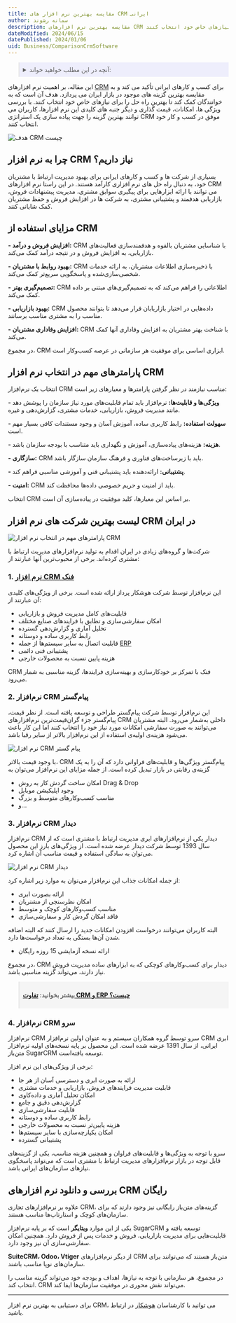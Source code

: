 ```yaml
---
title: مقایسه بهترین نرم افزار های CRM ایرانی
author: سمانه رشوند
description: مقایسه بهترین نرم افزارهای CRM از نظر امکانات، قیمت و... برای کسب و کارهای ایرانی با هدف آنکه به خوانندگان کمک کند تا بهترین راه حل را برای نیازهای خاص خود انتخاب کنند.
dateModified: 2024/06/15
datePublished: 2024/01/06
uid: Business/ComparisonCrmSoftware
---
```

<blockquote style="background-color:#eeeefc; padding:0.5rem">

<details>
  <summary>آنچه در این مطلب خواهید خواند:</summary>
  <ul>
    <li>چرا به نرم افزار CRM نیاز داریم؟</li>
    <li>مزایای استفاده از CRM</li>
    <li>پارامترهای مهم در انتخاب نرم افزار CRM</li>
    <li>لیست بهترین شرکت های نرم افزار CRM در ایران</li>
    <ul>
      <li>نرم افزار CRM فنک</li>
      <li>نرم افزار CRM پیام گستر</li>
      <li>نرم افزار CRM دیدار</li>
      <li>نرم افزار CRM سرو</li>
    </ul>
    <li>دانلود نرم افزار CRM رایگان</li>
  </ul>
</details>

</blockquote>

این مقاله، بر اهمیت نرم افزارهای <a href="https://www.hooshkar.com/Wiki/Business/WhatIsCrm" target="_blank">CRM</a> برای کسب و کارهای ایرانی تأکید می کند و به مقایسه بهترین گزینه های موجود در بازار ایران می پردازد. هدف آن است که به خوانندگان کمک کند تا بهترین راه حل را برای نیازهای خاص خود انتخاب کنند. با بررسی ویژگی ها، امکانات، قیمت گذاری و دیگر جنبه های کلیدی این نرم افزارها، کاربران می توانند بهترین گزینه را جهت پیاده سازی یک استراتژی CRM موفق در کسب و کار خود انتخاب کنند.

![هدف CRM چیست](./Images/ComparisonCrmSoftware-01.webp)

## چرا به نرم افزار CRM نیاز داریم؟

بسیاری از شرکت ها و کسب و کارهای ایرانی برای بهبود مدیریت ارتباط با مشتریان خود، به دنبال راه حل های نرم افزاری کارآمد هستند. در این راستا نرم افزارهای CRM می توانند با ارائه ابزارهایی برای پیگیری سوابق مشتری، مدیریت پیشنهادات فروش، بازاریابی هدفمند و پشتیبانی مشتری، به شرکت ها در افزایش فروش و حفظ مشتریان کمک شایانی کنند.

## مزایای استفاده از CRM

**- افزایش فروش و درآمد:** CRM با شناسایی مشتریان بالقوه و هدفمندسازی فعالیت‌های بازاریابی، به افزایش فروش و در نتیجه درآمد کمک می‌کند.

**- بهبود روابط با مشتریان:** CRM با ذخیره‌سازی اطلاعات مشتریان، به ارائه خدمات شخصی‌سازی‌شده و پاسخگویی سریع‌تر کمک می‌کند.

**- تصمیم‌گیری بهتر:** CRM اطلاعاتی را فراهم می‌کند که به تصمیم‌گیری‌های مبتنی بر داده کمک می‌کند.

**- بهبود بازاریابی:** CRM داده‌هایی در اختیار بازاریابان قرار می‌دهد تا بتوانند محصول مناسب را به مشتری مناسب برسانند. 

**- افزایش وفاداری مشتریان:** CRM با شناخت بهتر مشتریان به افزایش وفاداری آنها کمک می‌کند.

در مجموع، CRM ابزاری اساسی برای موفقیت هر سازمانی در عرصه کسب‌وکار است.


## پارامترهای مهم در انتخاب نرم افزار CRM

انتخاب یک نرم‌افزار CRM مناسب نیازمند در نظر گرفتن پارامترها و معیارهای زیر است:

**- ویژگی‌ها و قابلیت‌ها:** نرم‌افزار باید تمام قابلیت‌های مورد نیاز سازمان را پوشش دهد مانند مدیریت فروش، بازاریابی، خدمات مشتری، گزارش‌دهی و غیره.

**- سهولت استفاده:** رابط کاربری ساده، آموزش آسان و وجود مستندات کافی بسیار مهم است. 

**- هزینه:** هزینه‌های پیاده‌سازی، آموزش و نگهداری باید متناسب با بودجه سازمان باشد.

**- سازگاری:** CRM باید با زیرساخت‌های فناوری و فرهنگ سازمان سازگار باشد.

**- پشتیبانی:** ارائه‌دهنده باید پشتیبانی فنی و آموزشی مناسبی فراهم کند.

**- امنیت:** CRM باید از امنیت و حریم خصوصی داده‌ها محافظت کند.

انتخاب CRM بر اساس این معیارها، کلید موفقیت در پیاده‌سازی آن است.

## لیست بهترین شرکت های نرم افزار CRM در ایران

![پارامترهای مهم در انتخاب نرم افزار CRM](./Images/ComparisonCrmSoftware-02.webp)

شرکت‌ها و گروه‌های زیادی در ایران اقدام به تولید نرم‌افزارهای مدیریت ارتباط با مشتری کرده‌اند. برخی از محبوب‌ترین آنها عبارتند از:

### 1. <a href="https://www.hooshkar.com/Software/Fennec/Module/CRM" target="_blank">نرم افزار  CRM فنک</a>

این نرم‌افزار توسط شرکت هوشکار پرداز ارائه شده است. برخی از ویژگی‌های کلیدی آن عبارتند از:

-	قابلیت‌های کامل مدیریت فروش و بازاریابی
-	امکان سفارشی‌سازی و تطابق با فرایندهای صنایع مختلف
-	تحلیل آماری و گزارش‌دهی گسترده 
-	رابط کاربری ساده و دوستانه
-	قابلیت اتصال به سایر سیستم‌ها از جمله <a href="https://www.hooshkar.com/Software/Fennec" target="_blank">ERP</a>
-	پشتیبانی فنی دائمی
-	هزینه پایین نسبت به محصولات خارجی

CRM فنک با تمرکز بر خودکارسازی و بهینه‌سازی فرایندها، گزینه مناسبی به شمار می‌رود.

### 2. نرم‌افزار CRM پیام‌گستر
این نرم‌افزار توسط شرکت پیام‌گستر طراحی و توسعه یافته است. از نظر قیمت، پیام‌گستر جزء گران‌قیمت‌ترین نرم‌افزارهای CRM داخلی به‌شمار می‌رود. البته مشتریان می‌توانند به صورت سفارشی امکانات مورد نیاز خود را انتخاب کنند اما این کار باعث می‌شود هزینه‌ی اولیه‌ی استفاده از این نرم‌افزار بالاتر از سایر رقبا باشد.

![نرم افزار CRM پیام گستر](./Images/ComparisonCrmSoftware-03.webp)

با وجود قیمت بالاتر،  CRM پیام‌گستر ویژگی‌ها و قابلیت‌های فراوانی دارد که آن را به یک گزینه‌ی رقابتی در بازار تبدیل کرده است. از جمله مزایای این نرم‌افزار می‌توان به 

- امکان ساخت گردش کار به روش Drag & Drop
- وجود اپلیکیشن موبایل
- مناسب کسب‌وکارهای متوسط و بزرگ
- و...

### 3. نرم‌افزار CRM دیدار

نرم‌افزار CRM دیدار یکی از نرم‌افزارهای ابری مدیریت ارتباط با مشتری است که از سال 1393 توسط شرکت دیدار عرضه شده است. از ویژگی‌های بارز این محصول می‌توان به سادگی استفاده و قیمت مناسب آن اشاره کرد. 

![نرم افزار CRM دیدار](./Images/ComparisonCrmSoftware-04.webp)

از جمله امکانات جذاب این نرم‌افزار می‌توان به موارد زیر اشاره کرد:

- ارائه بصورت ابری
- امکان نظرسنجی از مشتریان
- مناسب کسب‌وکارهای کوچک و متوسط
- فاقد امکان گردش کار و سفارشی‌سازی

البته کاربران می‌توانند درخواست افزودن امکانات جدید را ارسال کنند که البته اضافه شدن آن‌ها بستگی به تعداد درخواست‌ها دارد.

 - ارائه نسخه آزمایشی 15 روزه رایگان 
 
 در مجموع، CRM دیدار برای کسب‌وکارهای کوچکی که به ابزارهای ساده مدیریت فروش نیاز دارند، می‌تواند گزینه مناسبی باشد.

<blockquote style="background-color:#f5f5f5; padding:0.5rem">
<p><strong>بیشتر بخوانید: <a href="https://www.hooshkar.com/Wiki/Business/CrmAndErpDifferences" target="_blank">تفاوت CRM و ERP چیست؟</a></p></strong></blockquote>

### 4. نرم‌افزار CRM سرو

نرم‌افزار CRM سرو توسط گروه همکاران سیستم و به عنوان اولین نرم‌افزار CRM ابری ایرانی، از سال 1391 عرضه شده است. این محصول بر پایه نسخه‌های اولیه نرم‌افزار متن‌باز SugarCRM توسعه یافته‌است.  

برخی از ویژگی‌های این نرم افزار:

- ارائه به صورت ابری و دسترسی آسان از هر جا 
- قابلیت مدیریت فرایندهای فروش، بازاریابی و خدمات مشتری
- امکان تحلیل آماری و داده‌کاوی 
- گزارش‌دهی دقیق و جامع
- قابلیت سفارشی‌سازی 
- رابط کاربری ساده و دوستانه
- هزینه پایین‌تر نسبت به محصولات خارجی
- امکان یکپارچه‌سازی با سایر سیستم‌ها
- پشتیبانی گسترده

سرو با توجه به ویژگی‌ها و قابلیت‌های فراوان و همچنین هزینه مناسب، یکی از گزینه‌های قابل توجه در بازار نرم‌افزارهای مدیریت ارتباط با مشتری است که می‌تواند پاسخگوی نیازهای سازمان‌های ایرانی باشد.

## بررسی و دانلود نرم افزارهای CRM رایگان

علاوه بر نرم‌افزارهای تجاری CRM، گزینه‌های متن‌باز رایگانی نیز وجود دارند که برای سازمان‌های کوچک و استارتاپ‌ها مناسب هستند.

یکی از این موارد **ویتایگر** است که بر پایه نرم‌افزار SugarCRM توسعه یافته و قابلیت‌هایی برای مدیریت بازاریابی، فروش و خدمات پس از فروش دارد. همچنین امکان سفارشی‌سازی آن نیز وجود دارد.

**SuiteCRM، Odoo، Vtiger** از دیگر نرم‌افزارهای CRM متن‌باز هستند که می‌توانند برای سازمان‌های نوپا مناسب باشند.

در مجموع، هر سازمانی با توجه به نیازها، اهداف و بودجه خود می‌تواند گزینه مناسب را انتخاب کند. CRM می‌تواند نقش محوری در موفقیت سازمان‌ها ایفا کند.

---
برای دستیابی به بهترین نرم افزار CRM، می توانید با کارشناسان <a href="https://www.hooshkar.com" target="_blank">هوشکار</a> در ارتباط باشید.